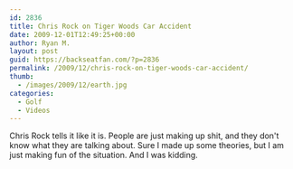```yaml
---
id: 2836
title: Chris Rock on Tiger Woods Car Accident
date: 2009-12-01T12:49:25+00:00
author: Ryan M.
layout: post
guid: https://backseatfan.com/?p=2836
permalink: /2009/12/chris-rock-on-tiger-woods-car-accident/
thumb:
  - /images/2009/12/earth.jpg
categories:
  - Golf
  - Videos
---
```


<div class="entry">
  <p>
  </p>

  <p>
    Chris Rock tells it like it is. People are just making up shit, and they don't know what they are talking about. Sure I made up some theories, but I am just making fun of the situation. And I was kidding.
  </p>
</div>
